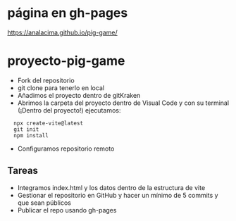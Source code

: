 # página en gh-pages
https://analacima.github.io/pig-game/

# proyecto-pig-game

- Fork del repositorio
- git clone para tenerlo en local
- Añadimos el proyecto dentro de gitKraken
- Abrimos la carpeta del proyecto dentro de Visual Code y con su terminal (¡Dentro del proyecto!) ejecutamos:

```
  npx create-vite@latest
  git init
  npm install
```

- Configuramos repositorio remoto

## Tareas

- Integramos index.html y los datos dentro de la estructura de vite
- Gestionar el repositorio en GitHub y hacer un mínimo de 5 commits y que sean públicos
- Publicar el repo usando gh-pages
